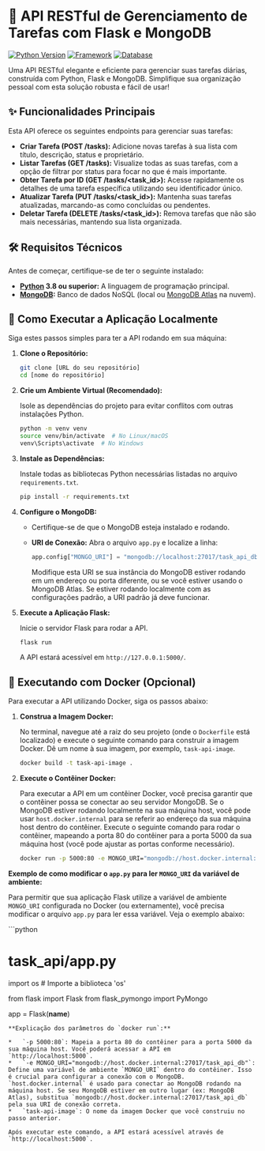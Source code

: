 # 🚀 API RESTful de Gerenciamento de Tarefas com Flask e MongoDB

[![Python Version](https://img.shields.io/badge/Python-3.8+-blue.svg?style=flat-square)](https://www.python.org/downloads/)
[![Framework](https://img.shields.io/badge/Framework-Flask-brightgreen.svg?style=flat-square)](https://flask.palletsprojects.com/)
[![Database](https://img.shields.io/badge/Database-MongoDB-orange.svg?style=flat-square)](https://www.mongodb.com/)

Uma API RESTful elegante e eficiente para gerenciar suas tarefas diárias, construída com Python, Flask e MongoDB. Simplifique sua organização pessoal com esta solução robusta e fácil de usar!

## ✨ Funcionalidades Principais

Esta API oferece os seguintes endpoints para gerenciar suas tarefas:

- **Criar Tarefa (POST /tasks):** Adicione novas tarefas à sua lista com título, descrição, status e proprietário.
- **Listar Tarefas (GET /tasks):** Visualize todas as suas tarefas, com a opção de filtrar por status para focar no que é mais importante.
- **Obter Tarefa por ID (GET /tasks/\<task_id\>):** Acesse rapidamente os detalhes de uma tarefa específica utilizando seu identificador único.
- **Atualizar Tarefa (PUT /tasks/\<task_id\>):** Mantenha suas tarefas atualizadas, marcando-as como concluídas ou pendentes.
- **Deletar Tarefa (DELETE /tasks/\<task_id\>):** Remova tarefas que não são mais necessárias, mantendo sua lista organizada.

## 🛠️ Requisitos Técnicos

Antes de começar, certifique-se de ter o seguinte instalado:

- **[Python](https://www.python.org/downloads/) 3.8 ou superior:** A linguagem de programação principal.
- **[MongoDB](https://www.mongodb.com/try/download/community):** Banco de dados NoSQL (local ou [MongoDB Atlas](https://www.mongodb.com/atlas/database) na nuvem).

## 🚀 Como Executar a Aplicação Localmente

Siga estes passos simples para ter a API rodando em sua máquina:

1.  **Clone o Repositório:**

    ```bash
    git clone [URL do seu repositório]
    cd [nome do repositório]
    ```

2.  **Crie um Ambiente Virtual (Recomendado):**

    Isole as dependências do projeto para evitar conflitos com outras instalações Python.

    ```bash
    python -m venv venv
    source venv/bin/activate  # No Linux/macOS
    venv\Scripts\activate  # No Windows
    ```

3.  **Instale as Dependências:**

    Instale todas as bibliotecas Python necessárias listadas no arquivo `requirements.txt`.

    ```bash
    pip install -r requirements.txt
    ```

4.  **Configure o MongoDB:**

    *   Certifique-se de que o MongoDB esteja instalado e rodando.
    *   **URI de Conexão:**  Abra o arquivo `app.py` e localize a linha:

        ```python
        app.config["MONGO_URI"] = "mongodb://localhost:27017/task_api_db"
        ```

        Modifique esta URI se sua instância do MongoDB estiver rodando em um endereço ou porta diferente, ou se você estiver usando o MongoDB Atlas. Se estiver rodando localmente com as configurações padrão, a URI padrão já deve funcionar.

5.  **Execute a Aplicação Flask:**

    Inicie o servidor Flask para rodar a API.

    ```bash
    flask run
    ```

    A API estará acessível em `http://127.0.0.1:5000/`.

## 🐳 Executando com Docker (Opcional)

Para executar a API utilizando Docker, siga os passos abaixo:

1.  **Construa a Imagem Docker:**

    No terminal, navegue até a raiz do seu projeto (onde o `Dockerfile` está localizado) e execute o seguinte comando para construir a imagem Docker. Dê um nome à sua imagem, por exemplo, `task-api-image`.

    ```bash
    docker build -t task-api-image .
    ```

2.  **Execute o Contêiner Docker:**

    Para executar a API em um contêiner Docker, você precisa garantir que o contêiner possa se conectar ao seu servidor MongoDB. Se o MongoDB estiver rodando localmente na sua máquina host, você pode usar `host.docker.internal` para se referir ao endereço da sua máquina host dentro do contêiner.  Execute o seguinte comando para rodar o contêiner, mapeando a porta 80 do contêiner para a porta 5000 da sua máquina host (você pode ajustar as portas conforme necessário).

    ```bash
    docker run -p 5000:80 -e MONGO_URI="mongodb://host.docker.internal:27017/task_api_db" task-api-image
    ```

**Exemplo de como modificar o `app.py` para ler `MONGO_URI` da variável de ambiente:**

Para permitir que sua aplicação Flask utilize a variável de ambiente `MONGO_URI` configurada no Docker (ou externamente), você precisa modificar o arquivo `app.py` para ler essa variável. Veja o exemplo abaixo:

\`\`\`python
# task_api/app.py
import os  # Importe a biblioteca 'os'

from flask import Flask
from flask_pymongo import PyMongo

app = Flask(__name__)


    **Explicação dos parâmetros do `docker run`:**

    *   `-p 5000:80`: Mapeia a porta 80 do contêiner para a porta 5000 da sua máquina host. Você poderá acessar a API em `http://localhost:5000`.
    *   `-e MONGO_URI="mongodb://host.docker.internal:27017/task_api_db"`: Define uma variável de ambiente `MONGO_URI` dentro do contêiner. Isso é crucial para configurar a conexão com o MongoDB. `host.docker.internal` é usado para conectar ao MongoDB rodando na máquina host. Se seu MongoDB estiver em outro lugar (ex: MongoDB Atlas), substitua `mongodb://host.docker.internal:27017/task_api_db` pela sua URI de conexão correta.
    *   `task-api-image`: O nome da imagem Docker que você construiu no passo anterior.

    Após executar este comando, a API estará acessível através de `http://localhost:5000`.

